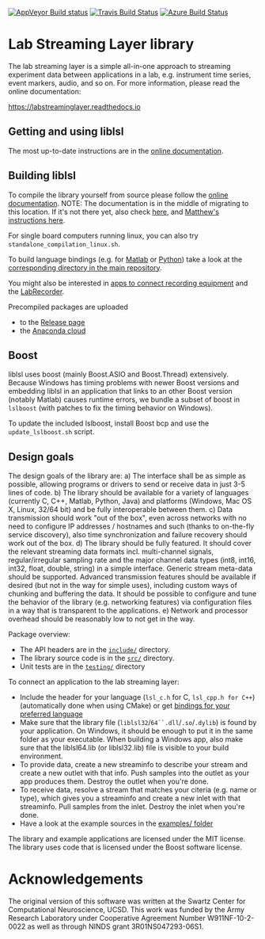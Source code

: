 [![AppVeyor Build status](https://ci.appveyor.com/api/projects/status/y8l55sf4n1pfnsck/branch/master?svg=true)](https://ci.appveyor.com/project/cboulay/liblsl/branch/master)
[![Travis Build Status](https://travis-ci.org/sccn/liblsl.svg?branch=master)](https://travis-ci.org/sccn/liblsl)
[![Azure Build Status](https://dev.azure.com/labstreaminglayer/liblsl/_apis/build/status/sccn.liblsl?branchName=master)](https://dev.azure.com/labstreaminglayer/liblsl/_build/latest?definitionId=1&branchName=master)

# Lab Streaming Layer library

The lab streaming layer is a simple all-in-one approach to streaming experiment
data between applications in a lab, e.g. instrument time series, event markers,
audio, and so on. For more information, please read the online documentation:

https://labstreaminglayer.readthedocs.io

## Getting and using liblsl

The most up-to-date instructions are in the [online documentation](https://labstreaminglayer.readthedocs.io/dev/app_dev.html).

## Building liblsl

To compile the library yourself from source please follow the [online documentation](https://labstreaminglayer.readthedocs.io/dev/lib_dev.html).
NOTE: The documentation is in the middle of migrating to this location. If it's not there yet, also check [here](https://labstreaminglayer.readthedocs.io/dev/build.html),
and [Matthew's instructions here](https://github.com/sccn/liblsl/blob/master/BUILD.md).

For single board computers running linux, you can also try
`standalone_compilation_linux.sh`.

To build language bindings (e.g. for
[Matlab](https://github.com/labstreaminglayer/liblsl-Matlab) or
[Python](https://github.com/labstreaminglayer/liblsl-Python)) take a look at
the [corresponding directory in the main repository](https://github.com/sccn/labstreaminglayer/tree/master/LSL).

You might also be interested in
[apps to connect recording equipment](https://labstreaminglayer.readthedocs.io/info/supported_devices.html)
and the [LabRecorder](https://github.com/labstreaminglayer/App-LabRecorder).

Precompiled packages are uploaded

- to the [Release page](https://github.com/sccn/liblsl/releases)
- the [Anaconda cloud](https://anaconda.org/tstenner/liblsl)

## Boost

liblsl uses boost (mainly Boost.ASIO and Boost.Thread) extensively.
Because Windows has timing problems with newer Boost versions and embedding liblsl
in an application that links to an other Boost version (notably Matlab) causes runtime
errors, we bundle a subset of boost in
`lslboost` (with patches to fix the timing behavior on Windows).

To update the included lslboost, install Boost bcp and use the `update_lslboost.sh` script.

## Design goals

The design goals of the library are:
a) The interface shall be as simple as possible, allowing programs or drivers to send 
   or receive data in just 3-5 lines of code.
b) The library should be available for a variety of languages (currently C, C++, Matlab, Python, Java) 
   and platforms (Windows, Mac OS X, Linux, 32/64 bit) and be fully interoperable between them.
c) Data transmission should work "out of the box", even across networks with no need to configure 
   IP addresses / hostnames and such (thanks to on-the-fly service discovery), also time synchronization 
   and failure recovery should work out of the box.
d) The library should be fully featured. It should cover the relevant streaming data formats incl. 
   multi-channel signals, regular/irregular sampling rate and the major channel data types 
   (int8, int16, int32, float, double, string) in a simple interface. Generic stream meta-data should 
   be supported. Advanced transmission features should be available if desired (but not in the way for 
   simple uses), including custom ways of chunking and buffering the data. It should be possible to 
   configure and tune the behavior of the library (e.g. networking features) via configuration files 
   in a way that is transparent to the applications.
e) Network and processor overhead should be reasonably low to not get in the way.

Package overview:
* The API headers are in the [`include/`](include/) directory.
* The library source code is in the [`src/`](src/) directory.
* Unit tests are in the [`testing/`](testing/) directory

To connect an application to the lab streaming layer:
* Include the header for your language (`lsl_c.h` for C, `lsl_cpp.h for C++`)
  (automatically done when using CMake) or get
  [bindings for your preferred language](https://github.com/sccn/labstreaminglayer/tree/master/LSL)
* Make sure that the library file (`liblsl32`/`64``.dll`/`.so`/`.dylib`) is found by your application. 
  On Windows, it should be enough to put it in the same folder as your executable.
  When building a Windows app, also make sure that the liblsl64.lib (or liblsl32.lib) file is visible 
  to your build environment.
* To provide data, create a new streaminfo to describe your stream and create a new outlet with that info. 
  Push samples into the outlet as your app produces them. Destroy the outlet when you're done.
* To receive data, resolve a stream that matches your citeria (e.g. name or type), which gives you a 
  streaminfo and create a new inlet with that streaminfo. Pull samples from the inlet. 
  Destroy the inlet when you're done.
* Have a look at the example sources in the
  [examples/ folder](https://github.com/labstreaminglayer/App-Examples)

The library and example applications are licensed under the MIT license.  
The library uses code that is licensed under the Boost software license.

# Acknowledgements

The original version of this software was written at the Swartz Center for Computational Neuroscience, UCSD. This work was funded by the Army Research Laboratory under Cooperative Agreement Number W911NF-10-2-0022 as well as through NINDS grant 3R01NS047293-06S1.
